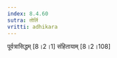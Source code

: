 ```yaml
---
index: 8.4.60
sutra: तोर्लि
vritti: adhikara
---
```


 पूर्वत्रासिद्धम् [8।2।1]  संहितायाम् [8।2।108] 